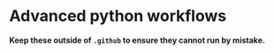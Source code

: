 # Advanced python workflows

**Keep these outside of `.github` to ensure they cannot run by mistake.**
